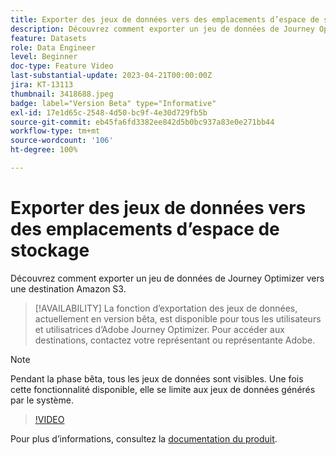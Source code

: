```yaml
---
title: Exporter des jeux de données vers des emplacements d’espace de stockage (bêta)
description: Découvrez comment exporter un jeu de données de Journey Optimizer vers une destination Amazon S3.
feature: Datasets
role: Data Engineer
level: Beginner
doc-type: Feature Video
last-substantial-update: 2023-04-21T00:00:00Z
jira: KT-13113
thumbnail: 3418688.jpeg
badge: label="Version Beta" type="Informative"
exl-id: 17e1d65c-2548-4d50-bc9f-4e30d729fb5b
source-git-commit: eb45fa6fd3382ee842d5b0bc937a83e0e271bb44
workflow-type: tm+mt
source-wordcount: '106'
ht-degree: 100%

---
```


# Exporter des jeux de données vers des emplacements d’espace de stockage

Découvrez comment exporter un jeu de données de Journey Optimizer vers une destination Amazon S3.

>[!AVAILABILITY]
>La fonction d’exportation des jeux de données, actuellement en version bêta, est disponible pour tous les utilisateurs et utilisatrices d’Adobe Journey Optimizer. Pour accéder aux destinations, contactez votre représentant ou représentante Adobe.

>[!NOTE]
>Pendant la phase bêta, tous les jeux de données sont visibles. Une fois cette fonctionnalité disponible, elle se limite aux jeux de données générés par le système.

>[!VIDEO](https://video.tv.adobe.com/v/3418688/?quality=12&learn=on)

Pour plus d’informations, consultez la [documentation du produit](https://experienceleague.adobe.com/docs/journey-optimizer/using/data-management/datasets/export-datasets.html?lang=fr).
